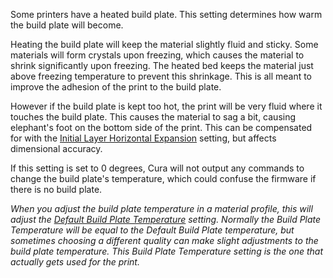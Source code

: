 Some printers have a heated build plate. This setting determines how warm the build plate will become.

Heating the build plate will keep the material slightly fluid and sticky. Some materials will form crystals upon freezing, which causes the material to shrink significantly upon freezing. The heated bed keeps the material just above freezing temperature to prevent this shrinkage. This is all meant to improve the adhesion of the print to the build plate.

However if the build plate is kept too hot, the print will be very fluid where it touches the build plate. This causes the material to sag a bit, causing elephant's foot on the bottom side of the print. This can be compensated for with the [Initial Layer Horizontal Expansion](../shell/xy_offset_layer_0.md) setting, but affects dimensional accuracy.

If this setting is set to 0 degrees, Cura will not output any commands to change the build plate's temperature, which could confuse the firmware if there is no build plate.

*When you adjust the build plate temperature in a material profile, this will adjust the [Default Build Plate Temperature](default_material_bed_temperature.md) setting. Normally the Build Plate Temperature will be equal to the Default Build Plate temperature, but sometimes choosing a different quality can make slight adjustments to the build plate temperature. This Build Plate Temperature setting is the one that actually gets used for the print.*